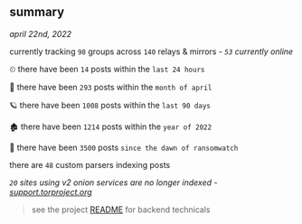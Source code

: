 
## summary
_april 22nd, 2022_

currently tracking `98` groups across `140` relays & mirrors - _`53` currently online_

⏲ there have been `14` posts within the `last 24 hours`

🦈 there have been `293` posts within the `month of april`

🪐 there have been `1008` posts within the `last 90 days`

🏚 there have been `1214` posts within the `year of 2022`

🦕 there have been `3500` posts `since the dawn of ransomwatch`

there are `48` custom parsers indexing posts

_`20` sites using v2 onion services are no longer indexed - [support.torproject.org](https://support.torproject.org/onionservices/v2-deprecation/)_

> see the project [README](https://github.com/thetanz/ransomwatch#ransomwatch--) for backend technicals
